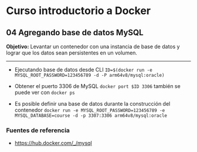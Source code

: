 # Curso introductorio a Docker

## 04 Agregando base de datos MySQL

**Objetivo:** Levantar un contenedor con una instancia de base de datos y lograr que los datos sean persistentes en un volumen.

---

- Ejecutando base de datos desde CLI
  `ID=$(docker run -e MYSQL_ROOT_PASSWORD=123456789 -d -P arm64v8/mysql:oracle)`

- Obtener el puerto 3306 de MySQL
  `docker port $ID 3306`
  también se puede ver con
  `docker ps`

- Es posible definir una base de datos durante la construcción del contenedor
  `docker run -e MYSQL_ROOT_PASSWORD=123456789 -e MYSQL_DATABASE=course -d -p 3307:3306 arm64v8/mysql:oracle`

### Fuentes de referencia

- https://hub.docker.com/_/mysql

